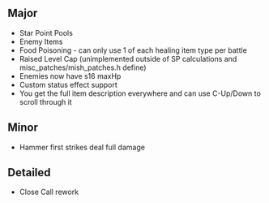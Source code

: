## Major

- Star Point Pools
- Enemy Items
- Food Poisoning - can only use 1 of each healing item type per battle
- Raised Level Cap (unimplemented outside of SP calculations and misc_patches/mish_patches.h define)
- Enemies now have s16 maxHp
- Custom status effect support
- You get the full item description everywhere and can use C-Up/Down to scroll through it

## Minor
- Hammer first strikes deal full damage

## Detailed
- Close Call rework

